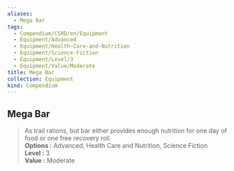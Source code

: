 ```yaml
---
aliases:
  - Mega Bar
tags:
  - Compendium/CSRD/en/Equipment
  - Equipment/Advanced
  - Equipment/Health-Care-and-Nutrition
  - Equipment/Science-Fiction
  - Equipment/Level/3
  - Equipment/Value/Moderate
title: Mega Bar
collection: Equipment
kind: Compendium
---
```

## Mega Bar  
  
>As trail rations, but bar either provides enough nutrition for one day of food or one free recovery roll.  
> **Options :** Advanced, Health Care and Nutrition, Science Fiction  
> **Level :** 3  
> **Value :** Moderate